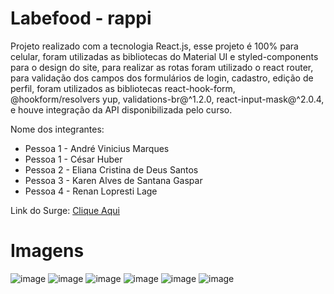 # Labefood - rappi 
Projeto realizado com a tecnologia React.js, esse projeto é 100% para celular, foram utilizadas as bibliotecas do Material UI e styled-components para o design do site, para realizar as rotas foram utilizado o react router, para validação dos campos dos formulários de login, cadastro, edição de perfil, foram utilizados as bibliotecas react-hook-form, @hookform/resolvers yup, validations-br@^1.2.0, react-input-mask@^2.0.4, e houve integração da API disponibilizada pelo curso.

Nome dos integrantes: 
- Pessoa 1 - André Vinicius Marques
- Pessoa 1 - César Huber
- Pessoa 2 - Eliana Cristina de Deus Santos
- Pessoa 3 - Karen Alves de Santana Gaspar
- Pessoa 4 - Renan Lopresti Lage

Link do Surge: [Clique Aqui](rappi4A-carver.surge.sh)

 # Imagens
![image](https://user-images.githubusercontent.com/89935565/149559842-e1b42857-5a4d-4121-b633-6cb27d8a57ff.png)
![image](https://user-images.githubusercontent.com/89935565/149559917-e4c46a9a-b08a-45f0-8775-3d9f94142f66.png)
![image](https://user-images.githubusercontent.com/89935565/149560017-906b9d5e-0fb4-4a4d-ba71-545155275090.png)
![image](https://user-images.githubusercontent.com/89935565/149560559-7fa47fef-b0fd-4e0f-af81-d3c15b21a911.png)
![image](https://user-images.githubusercontent.com/89935565/149560582-7b7aecf0-3f7c-468c-b2e4-0f21b16234c8.png)
![image](https://user-images.githubusercontent.com/89935565/149560602-53483481-feac-4e9e-a4ca-9cfe3eba8729.png)

